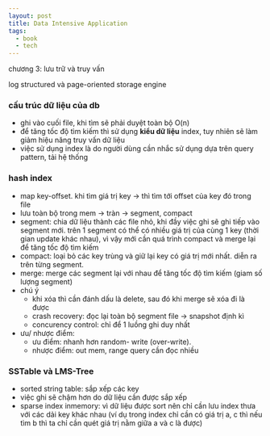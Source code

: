 ```yaml
---
layout: post
title: Data Intensive Application
tags:
  - book
  - tech
---
```


chương 3: lưu trữ và truy vấn

log structured và page-oriented storage engine

### cấu trúc dữ liệu của db

- ghi vào cuối file, khi tìm sẽ phải duyệt toàn bộ O(n)
- để tăng tốc độ tìm kiếm thì sử dụng **kiểu dữ liệu** index, tuy nhiên sẽ làm giảm hiệu năng truy vấn dữ liệu
- việc sử dụng index là do người dùng cần nhắc sử dụng dựa trên query pattern, tải hệ thống
    
### hash index
- map key-offset. khi tìm giá trị key -> thì tìm tới offset của key đó trong file
- lưu toàn bộ trong mem -> tràn -> segment, compact
- segment: chia dữ liệu thành các file nhỏ, khi đầy việc ghi sẽ ghi tiếp vào segment mới. trên 1 segment có thể có nhiều giá trị của cùng 1 key (thời gian update khác nhau), vì vậy mới cần quá trình compact và merge lại để tăng tốc độ tìm kiếm
- compact: loại bỏ các key trùng và giữ lại key có giá trị mới nhất. diễn ra trên từng segment.
- merge: merge các segment lại với nhau để tăng tốc độ tìm kiếm (giam số lượng segment)
- chú ý
    - khi xóa thì cần đánh dấu là delete, sau đó khi merge sẽ xóa đi là được
    - crash recovery: đọc lại toàn bộ segment file -> snapshot định kì
    - concurency control: chỉ để 1 luồng ghi duy nhất
- ưu/ nhược điểm:
    - ưu điểm: nhanh hơn random- write (over-write).
    - nhược điểm: out mem, range query cần đọc nhiều
### SSTable và LMS-Tree
- sorted string table: sắp xếp các key
- việc ghi sẽ chậm hơn do dữ liệu cần được sắp xếp
- sparse index inmemory: vì dữ liệu được sort nên chỉ cần lưu index thưa với các dải key khác nhau (ví dụ trong index chỉ cần có giá trị a, c thì nếu tìm b thì ta chỉ cần quét giá trị nằm giữa a và c là được)